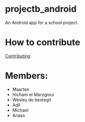 # projectb_android
An Android app for a school project. 

# How to contribute
[Contributing](./CONTRIBUTING.md)    

# Members:
- Maarten
- Hicham el Marzgioui
- Wesley de bestegit
- Adil
- Michael
- Anass
